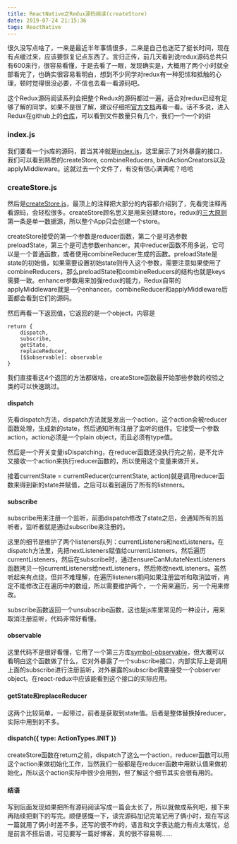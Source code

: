 ```yaml
---
title: ReactNative之Redux源码阅读(createStore)
date: 2019-07-24 21:15:36
tags: ReactNative
---
```


很久没写点啥了，一来是最近半年事情很多，二来是自己也迷茫了挺长时间，现在有点缓过来，应该要恢复记点东西了。言归正传，前几天看到说redux源码总共只有600来行，很容易看懂，于是去看了一眼，发现确实是，大概用了两个小时就全部看完了，也确实很容易看明白，想到不少同学对redux有一种犯怵和抵触的心理，顿时觉得很没必要，不信也去看一看源码吧。

这个Redux源码阅读系列会把整个Redux的源码都过一遍，适合对redux已经有足够了解的同学，如果不是很了解，建议仔细把[官方文档](https://www.redux.org.cn/)再看一看。话不多说，进入Redux在github上的[仓库](https://github.com/reduxjs/redux/tree/master/src)，可以看到文件数量只有几个，我们一个一个的讲

### index.js

我们要看一个js库的源码，首当其冲就是[index.js](https://github.com/reduxjs/redux/blob/master/src/index.js)，这里展示了对外暴露的接口，我们可以看到熟悉的createStore, combineReducers, bindActionCreators以及applyMiddleware。这就过去一个文件了，有没有信心满满呢？哈哈

### createStore.js

然后是[createStore.js](https://github.com/reduxjs/redux/blob/master/src/createStore.js)，最顶上的注释把大部分的内容都介绍到了，先看完注释再看源码，会轻松很多。createStore顾名思义是用来创建store，redux的[三大原则](https://www.redux.org.cn/docs/introduction/ThreePrinciples.html)第一条是单一数据源，所以整个App只会创建一个store。

createStore接受的第一个参数是reducer函数，第二个是可选参数preloadState，第三个是可选参数enhancer。其中reducer函数不用多说，它可以是一个普通函数，或者使用combineReducer生成的函数。preloadState是state的初始值，如果需要设置初始state则传入这个参数，需要注意如果使用了combineReducers，那么preloadState和combineReducers的结构也就是keys需要一致。enhancer参数用来加强redux的能力，Redux自带的applyMiddleware就是一个enhancer。combineReducer和applyMiddleware后面都会看到它们的源码。

然后再看一下返回值，它返回的是一个object，内容是

    return {
        dispatch,
        subscribe,
        getState,
        replaceReducer,
        [$$observable]: observable
    }

我们直接看这4个返回的方法都做啥，createStore函数最开始那些参数的校验之类的可以快速跳过。

#### dispatch
先看dispatch方法，dispatch方法就是发出一个action，这个action会被reducer函数处理，生成新的state，然后通知所有注册了监听的组件。它接受一个参数action，action必须是一个plain object，而且必须有type值。

然后是一个开关变量isDispatching，在reducer函数还没执行完之前，是不允许又接收一个action来执行reducer函数的，所以使用这个变量来做开关。

接着currentState = currentReducer(currentState, action)就是调用reducer函数来得到新的state并赋值，之后可以看到遍历了所有的listeners。

#### subscribe

subscribe用来注册一个监听，前面dispatch修改了state之后，会通知所有的监听者，监听者就是通过subscribe来注册的。

这里的细节是维护了两个listeners队列：currentListeners和nextListeners，在dispatch方法里，先把nextListeners赋值给currentListeners，然后遍历currentListeners，然后在subscribe时，通过ensureCanMutateNextListeners函数拷贝一份currentListeners给nextListeners，然后修改nextListeners。虽然听起来有点绕，但并不难理解，在遍历listeners期间如果注册监听和取消监听，肯定不能修改正在遍历中的数组，所以需要维护两个，一个用来遍历，另一个用来修改。

subscribe函数返回一个unsubscribe函数，这也是js库里常见的一种设计，用来取消注册监听，代码非常好看懂。

#### observable

这里代码不是很好看懂，它用了一个第三方库[symbol-observable](https://github.com/zenparsing/es-observable)，但大概可以看明白这个函数做了什么，它对外暴露了一个subscribe接口，内部实际上是调用上面的subscribe进行注册监听，对外暴露的subscribe需要接受一个observer object。在react-redux中应该能看到这个接口的实际应用。

#### getState和replaceReducer

这两个比较简单，一起带过，前者是获取到state值。后者是整体替换掉reducer，实际中用到的不多。

#### dispatch({ type: ActionTypes.INIT })

createStore函数在return之前，dispatch了这么一个action，reducer函数可以用这个action来做初始化工作，当然我们一般都是在reducer函数中用默认值来做初始化，所以这个action实际中很少会用到，但了解这个细节其实会很有用的。

#### 结语

写到后面发现如果把所有源码阅读写成一篇会太长了，所以就做成系列吧，接下来再陆续把剩下的写完。顺便感慨一下，读完源码加记完笔记用了俩小时，现在写这一篇就用了俩小时差不多，还写的很不咋的，语言和文字表达能力有点太堪忧，总是前言不搭后语，可见要写一篇好博客，真的很不容易啊……